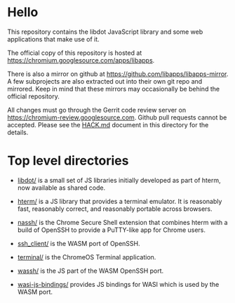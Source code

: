 # Hello

This repository contains the libdot JavaScript library and some web applications
that make use of it.

The official copy of this repository is hosted at
https://chromium.googlesource.com/apps/libapps.

There is also a mirror on github at https://github.com/libapps/libapps-mirror.
A few subprojects are also extracted out into their own git repo and mirrored.
Keep in mind that these mirrors may occasionally be behind the official
repository.

All changes must go through the Gerrit code review server on
https://chromium-review.googlesource.com.  Github pull requests cannot be
accepted.  Please see the [HACK.md](./HACK.md) document in this directory for
the details.

# Top level directories

* [libdot/](./libdot/) is a small set of JS libraries initially developed as
part of hterm, now available as shared code.

* [hterm/](./hterm/) is a JS library that provides a terminal emulator.  It is
reasonably fast, reasonably correct, and reasonably portable across browsers.

* [nassh/](./nassh/) is the Chrome Secure Shell extension that combines hterm
with a build of OpenSSH to provide a PuTTY-like app for Chrome users.

* [ssh_client/](./ssh_client/) is the WASM port of OpenSSH.

* [terminal/](./terminal/) is the ChromeOS Terminal application.

* [wassh/](./wassh/) is the JS part of the WASM OpenSSH port.

* [wasi-js-bindings/](./wasi-js-bindings/) provides JS bindings for WASI which
is used by the WASM port.
